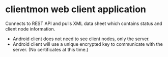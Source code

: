 # clientmon web client application
Connects to REST API and pulls XML data sheet which contains status and client node information.

- Android client does not need to see client nodes, only the server. 
- Android client will use a unique encrypted key to communicate with the server. (No certificates at this time.) 

